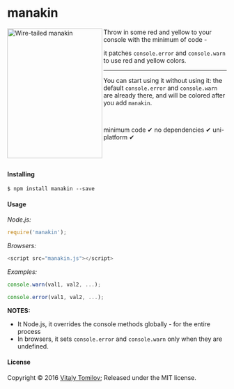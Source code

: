 # manakin

<img align="left" width="218" height="298" src="https://s31.postimg.org/y3s1ucqor/manakin.jpg" alt="Wire-tailed manakin">

Throw in some red and yellow to your console with the minimum of code - 

it patches `console.error` and `console.warn` to use red and yellow colors.

---

You can start using it without using it: the default `console.error` and `console.warn` are already there,
and will be colored after you add `manakin`.

<br/>

minimum code &#10004; no dependencies &#10004; uni-platform &#10004;

<br/><br/>

#### Installing

```
$ npm install manakin --save
```

#### Usage

_Node.js:_
```js
require('manakin');
```

_Browsers:_
```js
<script src="manakin.js"></script>
```

_Examples:_

```js
console.warn(val1, val2, ...);

console.error(val1, val2, ...);
```

**NOTES:**

* It Node.js, it overrides the console methods globally - for the entire process 
* In browsers, it sets `console.error` and `console.warn` only when they are undefined.

#### License

Copyright © 2016 [Vitaly Tomilov](https://github.com/vitaly-t);
Released under the MIT license.
